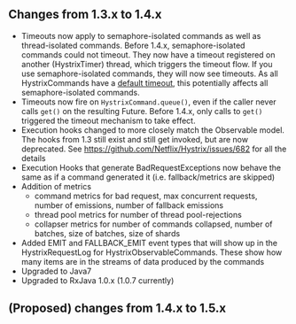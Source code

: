 ## Changes from 1.3.x to 1.4.x
* Timeouts now apply to semaphore-isolated commands as well as thread-isolated commands.  Before 1.4.x, semaphore-isolated commands could not timeout.  They now have a timeout registered on another (HystrixTimer) thread, which triggers the timeout flow.  If you use semaphore-isolated commands, they will now see timeouts.  As all HystrixCommands have a [default timeout](https://github.com/Netflix/Hystrix/wiki/Configuration#execution.isolation.thread.timeoutInMilliseconds), this potentially affects all semaphore-isolated commands.
* Timeouts now fire on `HystrixCommand.queue()`, even if the caller never calls `get()` on the resulting Future.  Before 1.4.x, only calls to `get()` triggered the timeout mechanism to take effect.
* Execution hooks changed to more closely match the Observable model.  The hooks from 1.3 still exist and still get invoked, but are now deprecated. See https://github.com/Netflix/Hystrix/issues/682 for all the details
* Execution Hooks that generate BadRequestExceptions now behave the same as if a command generated it (i.e. fallback/metrics are skipped)
* Addition of metrics
  * command metrics for bad request, max concurrent requests, number of emissions, number of fallback emissions
  * thread pool metrics for number of thread pool-rejections
  * collapser metrics for number of commands collapsed, number of batches, size of batches, size of shards
* Added EMIT and FALLBACK_EMIT event types that will show up in the HystrixRequestLog for HystrixObservableCommands.  These show how many items are in the streams of data produced by the commands
* Upgraded to Java7
* Upgraded to RxJava 1.0.x (1.0.7 currently)



## (Proposed) changes from 1.4.x to 1.5.x